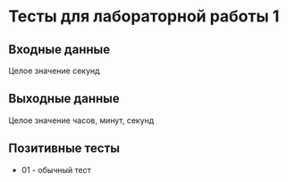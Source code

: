 # Тесты для лабораторной работы 1

## Входные данные
Целое значение секунд

## Выходные данные
Целое значение часов, минут, секунд

## Позитивные тесты
- 01 - обычный тест
